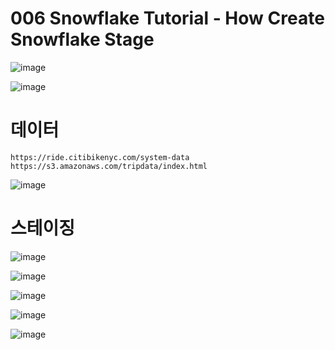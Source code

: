 # 006 Snowflake Tutorial - How Create Snowflake Stage
![image](https://user-images.githubusercontent.com/102650331/170973708-b265e4de-5577-4ec2-829d-43602e3fdd33.png)

![image](https://user-images.githubusercontent.com/102650331/170973811-a4b7ecdd-acbc-467a-a1c9-4b50628a4ba9.png)

# 데이터
```
https://ride.citibikenyc.com/system-data
https://s3.amazonaws.com/tripdata/index.html

```

![image](https://user-images.githubusercontent.com/102650331/170974536-66a68aec-bb15-4d51-b68e-d34a3b39a972.png)

# 스테이징
![image](https://user-images.githubusercontent.com/102650331/170974757-97de3596-af74-4b2f-8f88-1f83871918f5.png)

![image](https://user-images.githubusercontent.com/102650331/170974993-de50e6fb-638b-49dd-a07a-ea5ea055e5cd.png)

![image](https://user-images.githubusercontent.com/102650331/170975193-c127fa51-9488-4603-8564-45b01a4d657b.png)


![image](https://user-images.githubusercontent.com/102650331/170975514-1b88bf1d-26ae-4a10-a5f1-367bef57bc64.png)

![image](https://user-images.githubusercontent.com/102650331/170975657-ccb8dbac-2bc3-4664-a1d9-6d3c022e6a4a.png)

